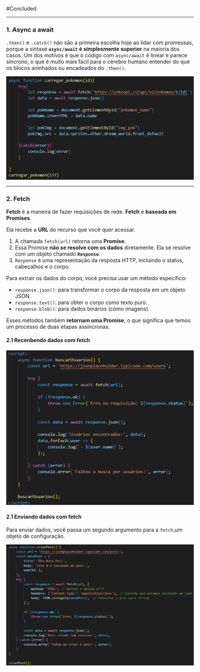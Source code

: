 #Concluded

___
### **1. Async a await**

`.then()` e `.catch()` não são a primeira escolha hoje ao lidar com promessas, porque a sintaxe **`async/await` é simplesmente superior** na maioria dos casos. Um dos motivos é que o código com `async/await` é linear e parece síncrono, o que é muito mais fácil para o cérebro humano entender do que os blocos aninhados ou encadeados do `.then()`.

![600](../../attachments/Pasted%20image%2020250609152634.png)

---
### **2. Fetch**
**Fetch** é a maneira de fazer requisições de rede.  **Fetch** é **baseada em Promises**.

Ela recebe a **URL** do recurso que você quer acessar.

1. A chamada `fetch(url)` retorna uma **Promise**.
2. Essa Promise **não se resolve com os dados** diretamente. Ela se resolve com um objeto chamado **`Response`**.
3. `Response` é uma representação da resposta HTTP, incluindo o status, cabeçalhos e o corpo.

Para extrair os dados do corpo, você precisa usar um método específico:

- `response.json()`: para transformar o corpo da resposta em um objeto JSON.
- `response.text()`: para obter o corpo como texto puro.
- `response.blob()`: para dados binários (como imagens).

Esses métodos também **retornam uma Promise**, o que significa que temos um processo de duas etapas assíncronas.

#### **2.1 Recenbendo dados com fetch**

![550](../../attachments/Pasted%20image%2020250705144143.png)

#### **2.1 Enviando dados com fetch**

Para enviar dados, você passa um segundo argumento para a `fetch`,um objeto de configuração.

![](../../attachments/Pasted%20image%2020250705145309.png)